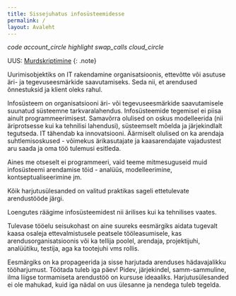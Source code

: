 ```yaml
---
title: Sissejuhatus infosüsteemidesse
permalink: /
layout: Avaleht
---
```


<p>
 <i class="material-icons ikoon teal">code</i>
 <i class="material-icons ikoon purple">account_circle</i>
 <i class="material-icons ikoon tomato">highlight</i>
 <i class="material-icons ikoon brown400">swap_calls</i>
 <i class="material-icons ikoon yellow100">cloud_circle</i>
</p>

UUS: [Murdskriptimine](Murdskriptimine)
{: .note}

Uurimisobjektiks on IT rakendamine organisatsioonis, ettevõtte või asutuse äri- ja tegevuseesmärkide saavutamiseks. Seda nii, et arendused õnnestuksid ja klient oleks rahul.

Infosüsteem on organisatsiooni äri- või tegevuseesmärkide saavutamisele suunatud süsteemne tarkvaralahendus. Infosüsteemide tegemisel ei piisa ainult programmeerimisest. Samavõrra olulised on oskus modelleerida (nii äriprotsesse kui ka tehnilisi lahendusi), süsteemselt mõelda ja järjekindlalt tegutseda. IT tähendab ka innovatsiooni. Äärmiselt olulised on ka arendaja suhtlemisoskused - võimekus ärikasutajate ja kaasarendajate vajadustest aru saada ja oma töö tulemusi esitleda.

Aines me otseselt ei programmeeri, vaid teeme mitmesuguseid muid infosüsteemi arendamise töid - analüüs, modelleerimine, kontseptualiseerimine jm.

Kõik harjutusülesanded on valitud praktikas sageli ettetulevate arendustööde  järgi.

Loengutes räägime infosüsteemidest nii ärilises kui ka tehnilises vaates.

Tulevase tööelu seisukohast on aine suureks eesmärgiks aidata tugevalt kaasa osaleja ettevalmistusele peatsele tööleasumisele, kas arendusorganisatsioonis või ka tellija poolel, arendaja, projektijuhi, analüütiku, testija, aga ka tootejuhi vms rollis.

Eesmärgiks on ka propageerida ja sisse harjutada arenduses hädavajalikku tööharjumust. Töötada tuleb iga päev! Pidev, järjekindel, samm-sammuline, ilma liigse tormamiseta arendustöö on kursuse ideaaliks. Harjutusülesanded ei ole mahukad, kuid iga nädal on uus ülesanne ja nendega tuleb tegelda.